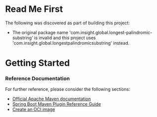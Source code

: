 # Read Me First
The following was discovered as part of building this project:

* The original package name 'com.insight.global.longest-palindromic-substring' is invalid and this project uses 'com.insight.global.longestpalindromicsubstring' instead.

# Getting Started

### Reference Documentation
For further reference, please consider the following sections:

* [Official Apache Maven documentation](https://maven.apache.org/guides/index.html)
* [Spring Boot Maven Plugin Reference Guide](https://docs.spring.io/spring-boot/docs/2.4.4/maven-plugin/reference/html/)
* [Create an OCI image](https://docs.spring.io/spring-boot/docs/2.4.4/maven-plugin/reference/html/#build-image)

